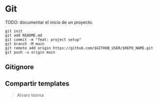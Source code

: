 # Git

TODO: documentar el inicio de un proyecto.

```terminal
git init
git add README.md
git commit -m "feat: project setup"
git branch -M main
git remote add origin https://github.com/$GITHUB_USER/$REPO_NAME.git
git push -u origin main
```

## Gitignore

## Compartir templates

> Alvaro Isorna
